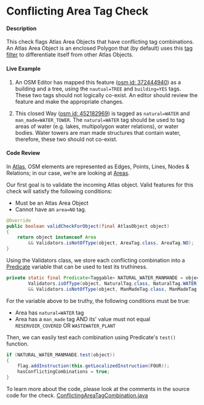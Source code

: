# Conflicting Area Tag Check

#### Description
This check flags Atlas Area Objects that have conflicting tag combinations. An Atlas Area Object is an enclosed Polygon that (by default) uses this [tag filter](https://github.com/osmlab/atlas/blob/dev/src/main/resources/org/openstreetmap/atlas/geography/atlas/pbf/atlas-area.json) to differentiate itself from other Atlas Objects.

#### Live Example
1) An OSM Editor has mapped this feature ([osm id: 372444940](https://www.openstreetmap.org/way/372444940#map=19/-6.18454/35.74750)) as a building and a tree, using the `nautual=TREE` and `building=YES` tags. These two tags should not logically co-exist. An editor should review the feature and make the appropriate changes.
 
2) This closed Way ([osm id: 452182969](https://www.openstreetmap.org/way/452182969#map=19/7.77603/81.21694)) is tagged as `natural=WATER` and `man_made=WATER_TOWER`. The `natural=WATER` tag should be used to tag areas of water (e.g. lakes, multipolygon water relations), or water bodies. Water towers are man made structures that contain water, therefore, these two should not co-exist.

#### Code Review
In [Atlas](https://github.com/osmlab/atlas), OSM elements are represented as Edges, Points, Lines, Nodes & Relations; in our case, we’re are looking at [Areas](https://github.com/osmlab/atlas/blob/dev/src/main/java/org/openstreetmap/atlas/geography/atlas/items/Area.java).

Our first goal is to validate the incoming Atlas object. Valid features for this check will satisfy the following conditions:
* Must be an Atlas Area Object
* Cannot have an `area=NO` tag.

```java
@Override
public boolean validCheckForObject(final AtlasObject object)
{
    return object instanceof Area
        && Validators.isNotOfType(object, AreaTag.class, AreaTag.NO);
}
```

Using the Validators class, we store each conflicting combination into a [Predicate](https://docs.oracle.com/javase/8/docs/api/java/util/function/Predicate.html) variable that can be used to test its truthiness.
```java
private static final Predicate<Taggable> NATURAL_WATER_MANMANDE = object -> 
        Validators.isOfType(object, NaturalTag.class, NaturalTag.WATER)
        && Validators.isNotOfType(object, ManMadeTag.class, ManMadeTag.RESERVOIR_COVERED, ManMadeTag.WASTEWATER_PLANT);
```

For the variable above to be truthy, the following conditions must be true:
* Area has `natural=WATER` tag
* Area has a `man_made` tag AND its' value must not equal `RESERVOIR_COVERED` OR `WASTEWATER_PLANT`

Then, we can easily test each combination using Predicate's `test()` function.

```java
if (NATURAL_WATER_MANMANDE.test(object))
{
    flag.addInstruction(this.getLocalizedInstruction(FOUR));
    hasConflictingCombinations = true;
}
```

To learn more about the code, please look at the comments in the source code for the check.
[ConflictingAreaTagCombination.java](../../src/main/java/org/openstreetmap/atlas/checks/validation/tag/ConflictingAreaTagCombination.java)
